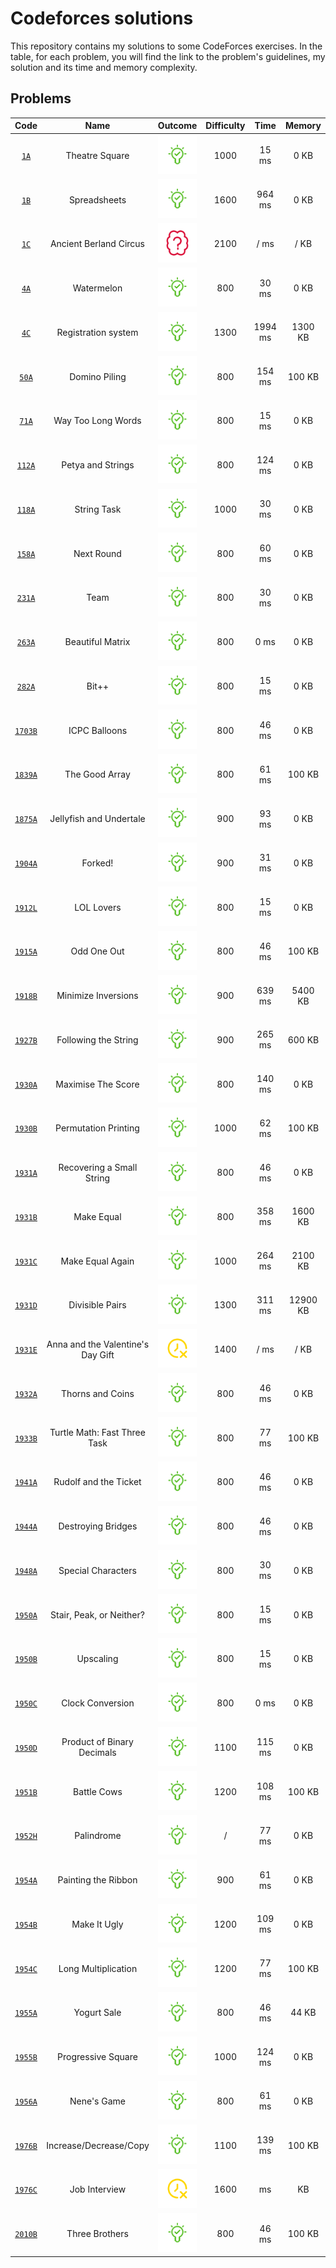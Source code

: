 # Codeforces solutions

This repository contains my solutions to some CodeForces exercises. In the table, for each problem, you will find the link to the problem's guidelines, my solution and its time and memory complexity.

## Problems

| __Code__ | __Name__ | __Outcome__ | __Difficulty__ | __Time__ | __Memory__ |
| :---: | :---: | :---: | :---: | :---: | :---: |
| [`1A`](https://codeforces.com/problemset/problem/1/A) | Theatre Square | [<img src="res/solution.svg">](src/theatre-square/main.cpp) | 1000 | 15 ms | 0 KB |
| [`1B`](https://codeforces.com/problemset/problem/1/B) | Spreadsheets | [<img src="res/solution.svg">](src/spreadsheets/main.cpp) | 1600 | 964 ms | 0 KB |
| [`1C`](https://codeforces.com/problemset/problem/1/C) | Ancient Berland Circus | [<img src="res/thinking.svg">](src/ancient-berland-circus/main.cpp) | 2100 | / ms | / KB |
| [`4A`](https://codeforces.com/problemset/problem/4/A) | Watermelon | [<img src="res/solution.svg">](src/watermelon/main.cpp) | 800 | 30 ms | 0 KB |
| [`4C`](https://codeforces.com/problemset/problem/4/C) | Registration system | [<img src="res/solution.svg">](src/registration-system/main.cpp) | 1300 | 1994 ms | 1300  KB |
| [`50A`](https://codeforces.com/problemset/problem/50/A) | Domino Piling | [<img src="res/solution.svg">](src/domino-piling/main.cpp) | 800 | 154 ms | 100 KB |
| [`71A`](https://codeforces.com/problemset/problem/71/A) | Way Too Long Words | [<img src="res/solution.svg">](src/way-too-long-words/main.cpp) | 800 | 15 ms | 0 KB |
| [`112A`](https://codeforces.com/problemset/problem/112/A) | Petya and Strings | [<img src="res/solution.svg">](src/petya-and-strings/main.cpp) | 800 | 124 ms | 0 KB |
| [`118A`](https://codeforces.com/problemset/problem/118/A) | String Task | [<img src="res/solution.svg">](src/string-task/main.cpp) | 1000 | 30 ms | 0 KB |
| [`158A`](https://codeforces.com/problemset/problem/158/A) | Next Round | [<img src="res/solution.svg">](src/next-round/main.cpp) | 800 | 60 ms | 0 KB |
| [`231A`](https://codeforces.com/problemset/problem/231/A) | Team | [<img src="res/solution.svg">](src/team/main.cpp) | 800 | 30 ms | 0 KB |
| [`263A`](https://codeforces.com/problemset/problem/263/A) | Beautiful Matrix | [<img src="res/solution.svg">](src/beautiful-matrix/main.cpp) | 800 | 0 ms | 0 KB |
| [`282A`](https://codeforces.com/problemset/problem/282/A) | Bit++ | [<img src="res/solution.svg">](src/bit++/main.cpp) | 800 | 15 ms | 0 KB |
| [`1703B`](https://codeforces.com/problemset/problem/1703/B) | ICPC Balloons | [<img src="res/solution.svg">](src/ICPC-balloons/main.cpp) | 800 | 46 ms | 0 KB |
| [`1839A`](https://codeforces.com/problemset/problem/1839/A) | The Good Array | [<img src="res/solution.svg">](src/the-good-array/main.cpp) | 800 | 61 ms | 100 KB |
| [`1875A`](https://codeforces.com/problemset/problem/1875/A) | Jellyfish and Undertale | [<img src="res/solution.svg">](src/jellyfish-and-undertale/main.cpp) | 900 | 93 ms | 0 KB |
| [`1904A`](https://codeforces.com/problemset/problem/1904/A) | Forked! | [<img src="res/solution.svg">](src/forked/main.cpp) | 900 | 31 ms | 0 KB |
| [`1912L`](https://codeforces.com/problemset/problem/1912/L) | LOL Lovers | [<img src="res/solution.svg">](src/LOL-lovers/main.cpp) | 800 | 15 ms | 0 KB |
| [`1915A`](https://codeforces.com/problemset/problem/1915/A) | Odd One Out | [<img src="res/solution.svg">](src/odd-one-out/main.cpp) | 800 | 46 ms | 100 KB |
| [`1918B`](https://codeforces.com/problemset/problem/1918/B) | Minimize Inversions | [<img src="res/solution.svg">](src/minimize-inversions/main.cpp) | 900 | 639  ms | 5400 KB |
| [`1927B`](https://codeforces.com/problemset/problem/1927/B) | Following the String | [<img src="res/solution.svg">](src/following-the-string/main.cpp) | 900 | 265 ms |  600 KB |
| [`1930A`](https://codeforces.com/problemset/problem/1930/A) | Maximise The Score | [<img src="res/solution.svg">](src/maximise-the-score/main.cpp) | 800 | 140 ms | 0 KB |
| [`1930B`](https://codeforces.com/problemset/problem/1930/B) | Permutation Printing | [<img src="res/solution.svg">](src/permutation-printing/main.cpp) | 1000 | 62 ms | 100 KB |
| [`1931A`](https://codeforces.com/problemset/problem/1931/A) | Recovering a Small String | [<img src="res/solution.svg">](src/recovering-a-small-string/main.cpp) | 800 | 46 ms | 0 KB |
| [`1931B`](https://codeforces.com/problemset/problem/1931/B) | Make Equal | [<img src="res/solution.svg">](src/make-equal/main.cpp) | 800 | 358 ms | 1600 KB |
| [`1931C`](https://codeforces.com/problemset/problem/1931/C) | Make Equal Again | [<img src="res/solution.svg">](src/make-equal-again/main.cpp) | 1000 | 264 ms | 2100 KB |
| [`1931D`](https://codeforces.com/problemset/problem/1931/D) | Divisible Pairs | [<img src="res/solution.svg">](src/divisible-pairs/main.cpp) | 1300 | 311 ms | 12900 KB |
| [`1931E`](https://codeforces.com/problemset/problem/1931/E) | Anna and the Valentine's Day Gift | [<img src="res/time-fail.svg">](src/anna-and-the-valentines-day-gift/main.cpp) | 1400 | / ms | / KB |
| [`1932A`](https://codeforces.com/problemset/problem/1932/A) | Thorns and Coins | [<img src="res/solution.svg">](src/thorns-and-coins/main.cpp) | 800 | 46 ms | 0 KB |
| [`1933B`](https://codeforces.com/problemset/problem/1933/B) | Turtle Math: Fast Three Task | [<img src="res/solution.svg">](src/turtle-math-fast-three-task/main.cpp) | 800 | 77 ms | 100 KB |
| [`1941A`](https://codeforces.com/problemset/problem/1941/A) | Rudolf and the Ticket | [<img src="res/solution.svg">](src/rudolf-and-the-ticket/main.cpp) | 800 | 46 ms | 0 KB |
| [`1944A`](https://codeforces.com/problemset/problem/1944/A) | Destroying Bridges | [<img src="res/solution.svg">](src/destroying-bridges/main.cpp) | 800 | 46 ms | 0 KB |
| [`1948A`](https://codeforces.com/problemset/problem/1948/A) | Special Characters | [<img src="res/solution.svg">](src/special-characters/main.cpp) | 800 | 30 ms | 0 KB |
| [`1950A`](https://codeforces.com/problemset/problem/1950/A) | Stair, Peak, or Neither? | [<img src="res/solution.svg">](src/stair-peak-or-neither/main.cpp) | 800 | 15 ms | 0 KB |
| [`1950B`](https://codeforces.com/problemset/problem/1950/B) | Upscaling | [<img src="res/solution.svg">](src/upscaling/main.cpp) | 800 | 15 ms | 0 KB |
| [`1950C`](https://codeforces.com/problemset/problem/1950/C) | Clock Conversion | [<img src="res/solution.svg">](src/clock-conversion/main.cpp) | 800 | 0 ms | 0 KB |
| [`1950D`](https://codeforces.com/problemset/problem/1950/D) | Product of Binary Decimals | [<img src="res/solution.svg">](src/product-of-binary-decimals/main.cpp) | 1100 | 115 ms | 0 KB |
| [`1951B`](https://codeforces.com/problemset/problem/1951/B) | Battle Cows | [<img src="res/solution.svg">](src/battle-cows/main.cpp) | 1200 | 108 ms | 100 KB |
| [`1952H`](https://codeforces.com/problemset/problem/1952/H) | Palindrome | [<img src="res/solution.svg">](src/palindrome/main.cpp) | / | 77 ms | 0 KB |
| [`1954A`](https://codeforces.com/problemset/problem/1954/A) | Painting the Ribbon | [<img src="res/solution.svg">](src/painting-the-ribbon/main.cpp) | 900 | 61 ms | 0 KB |
| [`1954B`](https://codeforces.com/problemset/problem/1954/B) | Make It Ugly | [<img src="res/solution.svg">](src/make-it-ugly/main.cpp) | 1200 | 109 ms | 0 KB |
| [`1954C`](https://codeforces.com/problemset/problem/1954/C) | Long Multiplication | [<img src="res/solution.svg">](src/long-multiplication/main.cpp) | 1200 | 77 ms | 100 KB |
| [`1955A`](https://codeforces.com/problemset/problem/1955/A) | Yogurt Sale | [<img src="res/solution.svg">](src/yogurt-sale/main.cpp) | 800 | 46 ms | 44 KB |
| [`1955B`](https://codeforces.com/problemset/problem/1955/B) | Progressive Square | [<img src="res/solution.svg">](src/progressive-square/main.cpp) | 1000 | 124 ms | 0 KB |
| [`1956A`](https://codeforces.com/problemset/problem/1956/A) | Nene's Game | [<img src="res/solution.svg">](src/nenes-game/main.cpp) | 800 | 61 ms | 0 KB |
| [`1976B`](https://codeforces.com/problemset/problem/1976/B) | Increase/Decrease/Copy | [<img src="res/solution.svg">](src/increase-decrease-copy/main.cpp) | 1100 | 139 ms | 100 KB |
| [`1976C`](https://codeforces.com/problemset/problem/1976/C) | Job Interview | [<img src="res/time-fail.svg">](src/job-interview/main.cpp) | 1600 | ms | KB |
| [`2010B`](https://codeforces.com/problemset/problem/2010/B) | Three Brothers | [<img src="res/solution.svg">](src/three-brothers/main.cpp) | 800 | 46 ms | 100 KB |




<!--
| [`N`](https://codeforces.com/problemset/problem/) | Name | [<img src="res/solution.svg">](src/folder/main.cpp) | Difficulty | ms | KB |
-->

<!-- SVG: www.svgrepo.com, line white, size 45px padding 50% -->


